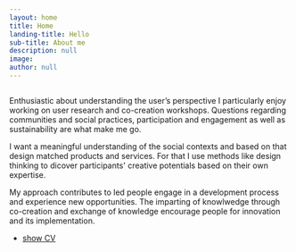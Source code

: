 ```yaml
---
layout: home
title: Home
landing-title: Hello
sub-title: About me
description: null
image:
author: null
---
```

<div class="row">
    <div class="6u 12u$(small)">
        <span class="image fit"><img src="{{ site.url | absolute_path}}/assets/images/me.jpg" alt="" /></span>
    </div>
    <div class="6u 12u$(small)">
    <p>Enthusiastic about understanding the user’s perspective I particularly enjoy working on user research and co-creation workshops. Questions regarding communities and social practices, participation and engagement as well as sustainability are what make me go.</p>
    <p>I want a meaningful understanding of the social contexts and based on that design matched products and services. For that I use methods like design thinking to dicover participants' creative potentials based on their own expertise.</p> 
    <p>My approach contributes to led people engage in a development process and experience new opportunities. The imparting of knowlwedge through co-creation and exchange of knowledge encourage people for innovation and its implementation.</p> 
    <ul class="actions">
	    <li><a href="#" class="button small">show CV</a></li>
    </ul>
</div>

 
